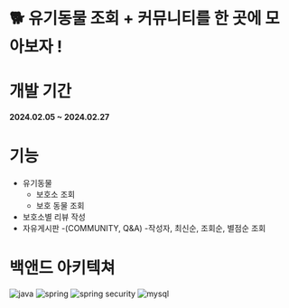 # 🐕 유기동물 조회 + 커뮤니티를 한 곳에 모아보자 ! 



# 개발 기간
**2024.02.05 ~ 2024.02.27**

# 기능
- 유기동물
    - 보호소 조회
    - 보호 동물 조회
- 보호소별 리뷰 작성
- 자유게시판
    -(COMMUNITY, Q&A)
    -작성자, 최신순, 조회순, 별점순 조회

# 백앤드 아키텍쳐
  
![java](https://img.shields.io/badge/Java-ED8B00?style=for-the-badge&logo=openjdk&logoColor=white)
![spring](https://img.shields.io/badge/Spring-6DB33F?style=for-the-badge&logo=spring&logoColor=white)
![spring security](https://img.shields.io/badge/Spring_Security-6DB33F?style=for-the-badge&logo=Spring-Security&logoColor=white)
![mysql](https://img.shields.io/badge/MySQL-005C84?style=for-the-badge&logo=mysql&logoColor=white)

